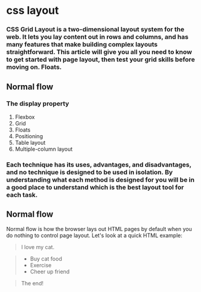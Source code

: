 # css layout

### CSS Grid Layout is a two-dimensional layout system for the web. It lets you lay content out in rows and columns, and has many features that make building complex layouts straightforward. This article will give you all you need to know to get started with page layout, then test your grid skills before moving on. Floats.

## Normal flow
### The display property
1. Flexbox
2. Grid
3. Floats
4. Positioning
5. Table layout
6. Multiple-column layout
### Each technique has its uses, advantages, and disadvantages, and no technique is designed to be used in isolation. By understanding what each method is designed for you will be in a good place to understand which is the best layout tool for each task.

## Normal flow

Normal flow is how the browser lays out HTML pages by default when you do nothing to control page layout. Let's look at a quick HTML example:

> <p>I love my cat.</p>

> <ul>
 > <li>Buy cat food</li>
 > <li>Exercise</li>
 ><li>Cheer up friend</li>
> </ul>

> <p>The end!</p>

